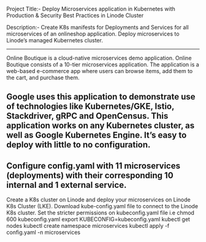 Project Title:- Deploy Microservices application in Kubernetes with Production & Security Best Practices in Linode Cluster

Description:- Create K8s manifests for Deployments and Services for all microservices of an onlineshop application.
               Deploy microservices to Linode’s managed Kubernetes cluster.
               
               
-----------------------------------------------------------------------------------------------------------------------------------------------------
Online Boutique is a cloud-native microservices demo application. Online Boutique consists of a 10-tier microservices application. The application is a web-based e-commerce app where users can browse items, add them to the cart, and purchase them.

Google uses this application to demonstrate use of technologies like Kubernetes/GKE, Istio, Stackdriver, gRPC and OpenCensus. This application works on any Kubernetes cluster, as well as Google Kubernetes Engine. It’s easy to deploy with little to no configuration.
-----------------------------------------------------------------------------------------------------------------------------------------------------

Configure config.yaml with 11 microservices (deployments) with their corresponding 10 internal and 1 external service.
------------------------------------------------------------------------------------------------------------------------------------------------------
Create a K8s cluster on Linode and deploy your microservices on Linode K8s Cluster (LKE).
Download kube-config.yaml file to connect to the Linode K8s cluster.
Set the stricter permissions on kubeconfig.yaml file i.e chmod 600 kubeconfig.yaml
export KUBECONFIG=kubeconfig.yaml
kubectl get nodes
kubectl create namespace microservices
kubectl apply -f config.yaml -n microservices

